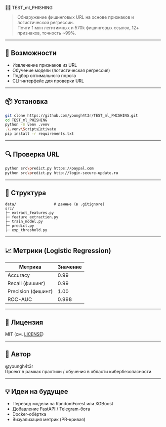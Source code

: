  🕵️‍♂️ TEST_ml_PHISHING

> Обнаружение фишинговых URL на основе признаков и логистической регрессии.  
> Почти 1 млн легитимных и 570k фишинговых ссылок, 12+ признаков, точность ~99%.

---

## 🚀 Возможности

- Извлечение признаков из URL
- Обучение модели (логистическая регрессия)
- Подбор оптимального порога
- CLI-интерфейс для проверки URL

---

## 📦 Установка

```bash
git clone https://github.com/youngh4t3r/TEST_ml_PHISHING.git
cd TEST_ml_PHISHING
python -m venv .venv
.\.venv\Scriptsctivate
pip install -r requirements.txt
```

---

## 🔍 Проверка URL

```bash
python src\predict.py https://paypal.com
python src\predict.py http://login-secure-update.ru
```

---

## 📁 Структура

```
data/                 # данные (в .gitignore)
src/
├─ extract_features.py
├─ feature_extraction.py
├─ train_model.py
├─ predict.py
├─ exp_threshold.py
```

---

## 📈 Метрики (Logistic Regression)

| Метрика           | Значение |
|-------------------|----------|
| Accuracy          | 0.99     |
| Recall (фишинг)   | 0.99     |
| Precision (фишинг)| 1.00     |
| ROC-AUC           | 0.998    |

---

## 📝 Лицензия

MIT (см. [LICENSE](LICENSE))

---

## 💬 Автор

@youngh4t3r  
Проект в рамках практики / обучения в области кибербезопасности.

---

## 💡 Идеи на будущее

- Перевод модели на RandomForest или XGBoost
- Добавление FastAPI / Telegram-бота
- Docker-обёртка
- Визуализация метрик (PR-кривая)
